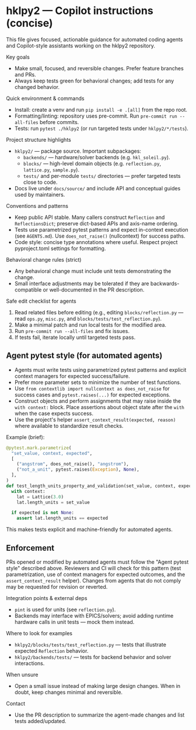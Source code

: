 <!-- Generated guidance for AI coding agents working on hklpy2 -->

# hklpy2 — Copilot instructions (concise)

This file gives focused, actionable guidance for automated coding agents and Copilot-style assistants working on the hklpy2 repository.

Key goals
- Make small, focused, and reversible changes. Prefer feature branches and PRs.
- Always keep tests green for behavioral changes; add tests for any changed behavior.

Quick environment & commands
- Install: create a venv and run `pip install -e .[all]` from the repo root.
- Formatting/linting: repository uses pre-commit. Run `pre-commit run --all-files` before commits.
- Tests: run `pytest ./hklpy2` (or run targeted tests under `hklpy2/*/tests`).

Project structure highlights
- `hklpy2/` — package source. Important subpackages:
  - `backends/` — hardware/solver backends (e.g. `hkl_soleil.py`).
  - `blocks/` — high-level domain objects (e.g. `reflection.py`, `lattice.py`, `sample.py`).
  - `tests/` and per-module `tests/` directories — prefer targeted tests close to code.
- Docs live under `docs/source/` and include API and conceptual guides used by maintainers.

Conventions and patterns
- Keep public API stable. Many callers construct `Reflection` and `ReflectionsDict`; preserve dict-based APIs and axis-name ordering.
- Tests use parametrized pytest patterns and expect in-context execution (see `AGENTS.md`). Use `does_not_raise()` (nullcontext) for success paths.
- Code style: concise type annotations where useful. Respect project pyproject.toml settings for formatting.

Behavioral change rules (strict)
- Any behavioral change must include unit tests demonstrating the change.
- Small interface adjustments may be tolerated if they are backwards-compatible or well-documented in the PR description.

Safe edit checklist for agents
1. Read related files before editing (e.g., editing `blocks/reflection.py` — read `ops.py`, `misc.py`, and `blocks/tests/test_reflection.py`).
2. Make a minimal patch and run local tests for the modified area.
3. Run `pre-commit run --all-files` and fix issues.
4. If tests fail, iterate locally until targeted tests pass.

Agent pytest style (for automated agents)
------------------------------------------------

- Agents must write tests using parametrized pytest patterns and explicit context managers for expected success/failure.
- Prefer more parameter sets to minimize the number of test functions.
- Use `from contextlib import nullcontext as does_not_raise` for success cases and `pytest.raises(...)` for expected exceptions.
- Construct objects and perform assignments that may raise inside the `with context:` block. Place assertions about object state after the `with` when the case expects success.
- Use the project's helper `assert_context_result(expected, reason)` where available to standardize result checks.

Example (brief):

```py
@pytest.mark.parametrize(
  "set_value, context, expected",
  [
    ("angstrom", does_not_raise(), "angstrom"),
    ("not_a_unit", pytest.raises(Exception), None),
  ],
)
def test_length_units_property_and_validation(set_value, context, expected):
  with context:
    lat = Lattice(3.0)
    lat.length_units = set_value

  if expected is not None:
    assert lat.length_units == expected
```

This makes tests explicit and machine-friendly for automated agents.

## Enforcement

PRs opened or modified by automated agents must follow the "Agent pytest style" described above. Reviewers and CI will check for this pattern (test parametrization, use of context managers for expected outcomes, and the `assert_context_result` helper). Changes from agents that do not comply may be requested for revision or reverted.

Integration points & external deps
- `pint` is used for units (see `reflection.py`).
- Backends may interface with EPICS/solvers; avoid adding runtime hardware calls in unit tests — mock them instead.

Where to look for examples
- `hklpy2/blocks/tests/test_reflection.py` — tests that illustrate expected `Reflection` behavior.
- `hklpy2/backends/tests/` — tests for backend behavior and solver interactions.

When unsure
- Open a small issue instead of making large design changes. When in doubt, keep changes minimal and reversible.

Contact
- Use the PR description to summarize the agent-made changes and list tests added/updated.
